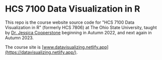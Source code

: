 # HCS 7100 Data Visualization in R
This repo is the course website source code for "HCS 7100 Data Visualization in R" (formerly HCS 7806) at The Ohio State University, taught by [Dr. Jessica Cooperstone](https://www.cooperstonelab.com/) beginning in Autumn 2022, and next again in Autumn 2023.

The course site is [www.datavisualizing.netlify.app](https://datavisualizing.netlify.app/). 
